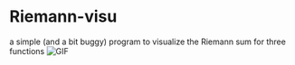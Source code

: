 # Riemann-visu
a simple (and a bit buggy) program to visualize the Riemann sum for three functions
![GIF](https://github.com/chouhbi/Riemann-visu/blob/main/1.gif)

